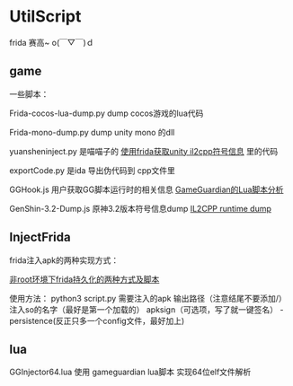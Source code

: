 # UtilScript

frida  赛高~ o(￣▽￣)ｄ

## game 

一些脚本：

Frida-cocos-lua-dump.py dump cocos游戏的lua代码

Frida-mono-dump.py dump unity mono 的dll

yuansheninject.py 是喵喵子的 [使用frida获取unity il2cpp符号信息](https://nszdhd1.github.io/2020/12/04/%E4%BD%BF%E7%94%A8frida%E8%8E%B7%E5%8F%96il2cpp%E7%AC%A6%E5%8F%B7%E4%BF%A1%E6%81%AF/#more) 里的代码 

exportCode.py 是ida 导出伪代码到 cpp文件里

GGHook.js 用户获取GG脚本运行时的相关信息 [GameGuardian的Lua脚本分析](https://nszdhd1.github.io/2022/09/08/GameGuardian%E7%9A%84Lua%E8%84%9A%E6%9C%AC%E6%B7%B7%E6%B7%86%E5%88%86%E6%9E%90/#more)

GenShin-3.2-Dump.js 原神3.2版本符号信息dump [IL2CPP runtime dump](https://bbs.pediy.com/thread-275146.htm)

## InjectFrida

frida注入apk的两种实现方式：

[非root环境下frida持久化的两种方式及脚本](https://bbs.pediy.com/thread-268175.htm)

使用方法：
python3 script.py 需要注入的apk  输出路径（注意结尾不要添加/） 注入so的名字（最好是第一个加载的） apksign（可选项，写了就一键签名） -persistence(反正只多一个config文件，最好加上)

## lua

GGInjector64.lua  使用 gameguardian lua脚本 实现64位elf文件解析